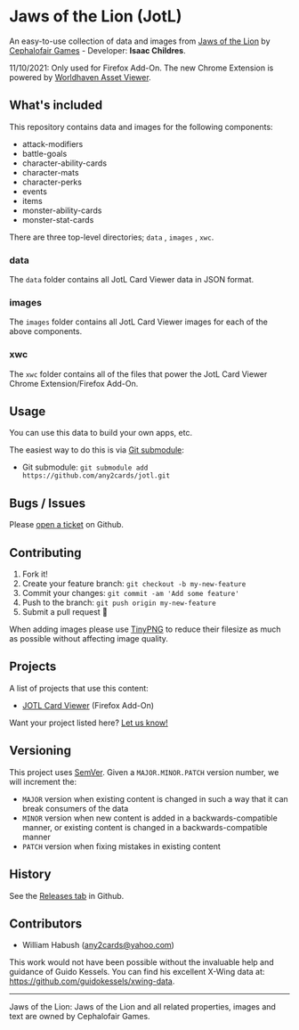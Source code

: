 # Jaws of the Lion (JotL)

An easy-to-use collection of data and images from [Jaws of the Lion](http://www.cephalofair.com/jotl) by [Cephalofair Games](http://www.cephalofair.com/) - Developer: **Isaac Childres**.

11/10/2021: Only used for Firefox Add-On. The new Chrome Extension is powered by [Worldhaven Asset Viewer](https://github.com/any2cards/worldhaven).

## What's included

This repository contains data and images for the following components:

- attack-modifiers
- battle-goals
- character-ability-cards
- character-mats
- character-perks
- events
- items
- monster-ability-cards
- monster-stat-cards

There are three top-level directories; `data` , `images` , `xwc`.

### data

The `data` folder contains all JotL Card Viewer data in JSON format.

### images

The `images` folder contains all JotL Card Viewer images for each of the above components.

### xwc

The `xwc` folder contains all of the files that power the JotL Card Viewer Chrome Extension/Firefox Add-On.

## Usage

You can use this data to build your own apps, etc.

The easiest way to do this is via [Git submodule](https://git-scm.com/book/en/v2/Git-Tools-Submodules#Starting-with-Submodules):

* Git submodule: `git submodule add https://github.com/any2cards/jotl.git`

## Bugs / Issues

Please [open a ticket](https://github.com/any2cards/jotl/issues/new) on Github.

## Contributing

1. Fork it!
2. Create your feature branch: `git checkout -b my-new-feature`
3. Commit your changes: `git commit -am 'Add some feature'`
4. Push to the branch: `git push origin my-new-feature`
5. Submit a pull request :tada:

When adding images please use [TinyPNG](https://tinypng.com/) to reduce their filesize as much as possible without affecting image quality.

## Projects

A list of projects that use this content:

- [JOTL Card Viewer](https://addons.mozilla.org/en-US/firefox/addon/jotl-card-viewer/) (Firefox Add-On)

Want your project listed here? [Let us know!](https://github.com/any2cards/jotl/issues/new?title=Add%20Project)

## Versioning

This project uses [SemVer](http://semver.org/). Given a `MAJOR.MINOR.PATCH` version number, we will increment the:
- `MAJOR` version when existing content is changed in such a way that it can break consumers of the data
- `MINOR` version when new content is added in a backwards-compatible manner, or existing content is changed in a backwards-compatible manner
- `PATCH` version when fixing mistakes in existing content

## History

See the [Releases tab](https://github.com/any2cards/jotl/releases) in Github.

## Contributors

- William Habush (any2cards@yahoo.com)

This work would not have been possible without the invaluable help and guidance of Guido Kessels. You can find his excellent X-Wing data at: https://github.com/guidokessels/xwing-data.

---

Jaws of the Lion: Jaws of the Lion and all related properties, images and text are owned by Cephalofair Games.

